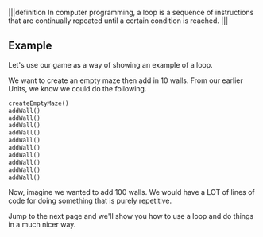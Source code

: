 |||definition
In computer programming, a loop is a sequence of instructions that are continually repeated until a certain condition is reached. 
|||

## Example
Let's use our game as a way of showing an example of a loop.

We want to create an empty maze then add in 10 walls. From our earlier Units, we know we could do the following.

```python
createEmptyMaze()
addWall()
addWall()
addWall()
addWall()
addWall()
addWall()
addWall()
addWall()
addWall()
addWall()
```

Now, imagine we wanted to add 100 walls. We would have a LOT of lines of code for doing something that is purely repetitive.

Jump to the next page and we'll show you how to use a loop and do things in a much nicer way.


